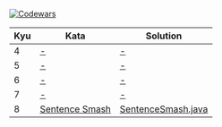 [![Codewars](https://www.codewars.com/users/willpinha/badges/large)](https://www.codewars.com/users/willpinha)

<!-- row template
<tr>
    <td></td>
    <td><a href=""></a></td>
    <td><a href="./src/main/java/kata/kyu/"></a></td>
</tr>
-->

<table>
    <thead>
        <tr>
            <th>Kyu</th>
            <th>Kata</th>
            <th>Solution</th>
        </tr>
    </thead>
    <tbody>
        <!-- Kyu 1 -->
        <!-- Kyu 2 -->
        <!-- Kyu 3 -->
        <!-- Kyu 4 -->
        <tr>
            <td>4</td>
            <td><a href="">-</a></td>
            <td><a href="./src/main/java/kata/kyu4/">-</a></td>
        </tr>
        <!-- Kyu 5 -->
        <tr>
            <td>5</td>
            <td><a href="">-</a></td>
            <td><a href="./src/main/java/kata/kyu5/">-</a></td>
        </tr>
        <!-- Kyu 6 -->
        <tr>
            <td>6</td>
            <td><a href="">-</a></td>
            <td><a href="./src/main/java/kata/kyu6/">-</a></td>
        </tr>
        <!-- Kyu 7 -->
        <tr>
            <td>7</td>
            <td><a href="">-</a></td>
            <td><a href="./src/main/java/kata/kyu7/">-</a></td>
        </tr>
        <!-- Kyu 8 -->
        <tr>
            <td>8</td>
            <td><a href="https://www.codewars.com/kata/53dc23c68a0c93699800041d">Sentence Smash</a></td>
            <td><a href="./src/main/java/kata/kyu8/SentenceSmash">SentenceSmash.java</a></td>
        </tr>
    </tbody>
</table>